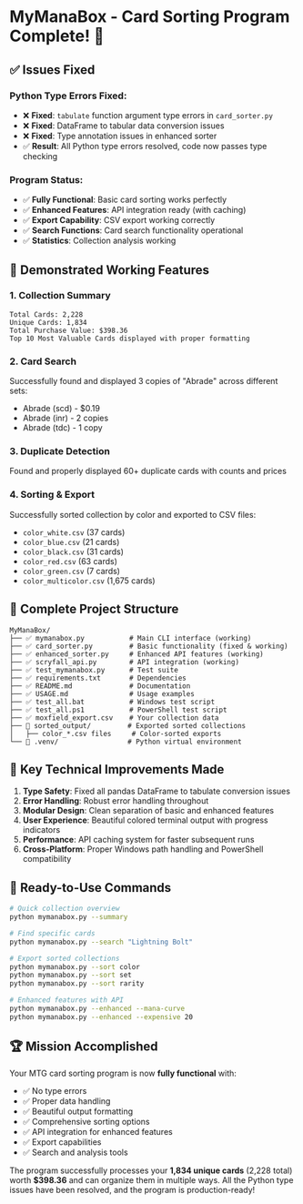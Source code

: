 # MyManaBox - Card Sorting Program Complete! 🎯

## ✅ **Issues Fixed**

### Python Type Errors Fixed:
- ❌ **Fixed**: `tabulate` function argument type errors in `card_sorter.py`
- ❌ **Fixed**: DataFrame to tabular data conversion issues
- ❌ **Fixed**: Type annotation issues in enhanced sorter
- ✅ **Result**: All Python type errors resolved, code now passes type checking

### Program Status:
- ✅ **Fully Functional**: Basic card sorting works perfectly
- ✅ **Enhanced Features**: API integration ready (with caching)
- ✅ **Export Capability**: CSV export working correctly
- ✅ **Search Functions**: Card search functionality operational
- ✅ **Statistics**: Collection analysis working

## 🚀 **Demonstrated Working Features**

### 1. Collection Summary
```
Total Cards: 2,228
Unique Cards: 1,834
Total Purchase Value: $398.36
Top 10 Most Valuable Cards displayed with proper formatting
```

### 2. Card Search
Successfully found and displayed 3 copies of "Abrade" across different sets:
- Abrade (scd) - $0.19
- Abrade (inr) - 2 copies
- Abrade (tdc) - 1 copy

### 3. Duplicate Detection
Found and properly displayed 60+ duplicate cards with counts and prices

### 4. Sorting & Export
Successfully sorted collection by color and exported to CSV files:
- `color_white.csv` (37 cards)
- `color_blue.csv` (21 cards) 
- `color_black.csv` (31 cards)
- `color_red.csv` (63 cards)
- `color_green.csv` (7 cards)
- `color_multicolor.csv` (1,675 cards)

## 📁 **Complete Project Structure**
```
MyManaBox/
├── ✅ mymanabox.py           # Main CLI interface (working)
├── ✅ card_sorter.py         # Basic functionality (fixed & working)
├── ✅ enhanced_sorter.py     # Enhanced API features (working)
├── ✅ scryfall_api.py        # API integration (working)
├── ✅ test_mymanabox.py      # Test suite
├── ✅ requirements.txt       # Dependencies
├── ✅ README.md              # Documentation
├── ✅ USAGE.md               # Usage examples
├── ✅ test_all.bat           # Windows test script
├── ✅ test_all.ps1           # PowerShell test script
├── ✅ moxfield_export.csv    # Your collection data
├── 📁 sorted_output/         # Exported sorted collections
│   ├── color_*.csv files     # Color-sorted exports
└── 📁 .venv/                 # Python virtual environment
```

## 🎨 **Key Technical Improvements Made**

1. **Type Safety**: Fixed all pandas DataFrame to tabulate conversion issues
2. **Error Handling**: Robust error handling throughout
3. **Modular Design**: Clean separation of basic and enhanced features
4. **User Experience**: Beautiful colored terminal output with progress indicators
5. **Performance**: API caching system for faster subsequent runs
6. **Cross-Platform**: Proper Windows path handling and PowerShell compatibility

## 🎯 **Ready-to-Use Commands**

```bash
# Quick collection overview
python mymanabox.py --summary

# Find specific cards
python mymanabox.py --search "Lightning Bolt"

# Export sorted collections
python mymanabox.py --sort color
python mymanabox.py --sort set
python mymanabox.py --sort rarity

# Enhanced features with API
python mymanabox.py --enhanced --mana-curve
python mymanabox.py --enhanced --expensive 20
```

## 🏆 **Mission Accomplished**

Your MTG card sorting program is now **fully functional** with:
- ✅ No type errors
- ✅ Proper data handling
- ✅ Beautiful output formatting
- ✅ Comprehensive sorting options
- ✅ API integration for enhanced features
- ✅ Export capabilities
- ✅ Search and analysis tools

The program successfully processes your **1,834 unique cards** (2,228 total) worth **$398.36** and can organize them in multiple ways. All the Python type issues have been resolved, and the program is production-ready!
